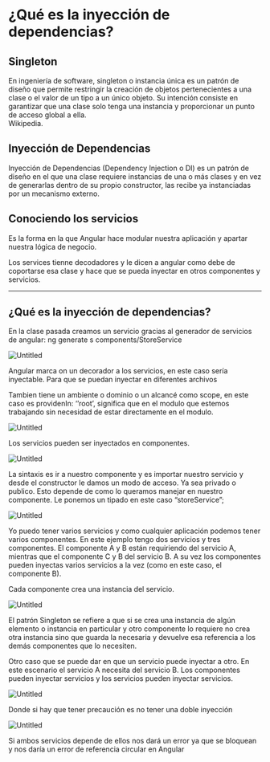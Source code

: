 # ¿Qué es la inyección de dependencias?

## Singleton

En ingeniería de software, singleton o instancia única es un patrón de diseño que permite restringir la creación de objetos pertenecientes a una clase o el valor de un tipo a un único objeto. Su intención consiste en garantizar que una clase solo tenga una instancia y proporcionar un punto de acceso global a ella.  
Wikipedia.

## Inyección de Dependencias

Inyección de Dependencias (Dependency Injection o DI) es un patrón de diseño en el que una clase requiere instancias de una o más clases y en vez de generarlas dentro de su propio constructor, las recibe ya instanciadas por un mecanismo externo.

## **Conociendo los servicios**

Es la forma en la que Angular hace modular nuestra aplicación y apartar nuestra lógica de negocio.

Los services tienne decodadores y le dicen a angular como debe de coportarse esa clase y hace que se pueda inyectar en otros componentes y servicios.

---

## ¿Qué es la inyección de dependencias?

En la clase pasada creamos un servicio gracias al generador de servicios de angular: ng generate s components/StoreService

![Untitled](https://s3-us-west-2.amazonaws.com/secure.notion-static.com/fbc6d5fd-db20-4864-877c-2cfa8bd6dee8/Untitled.png)

Angular marca on un decorador a los servicios, en este caso sería inyectable. Para que se puedan inyectar en diferentes archivos

Tambien tiene un ambiente o dominio o un alcancé como scope, en este caso es providenIn: ‘’root’, significa que en el modulo que estemos trabajando sin necesidad de estar directamente en el modulo.

![Untitled](https://s3-us-west-2.amazonaws.com/secure.notion-static.com/4760bc07-97bd-40d9-9163-ba1347984c42/Untitled.png)

Los servicios pueden ser inyectados en componentes.

![Untitled](https://s3-us-west-2.amazonaws.com/secure.notion-static.com/f549a4fc-c03b-41ef-a539-dc1b2a0c4190/Untitled.png)

La sintaxis es ir a nuestro componente y es importar nuestro servicio y desde el constructor le damos un modo de acceso. Ya sea privado o publico. Esto depende de como lo queramos manejar en nuestro componente. Le ponemos un tipado en este caso “storeService”;

![Untitled](https://s3-us-west-2.amazonaws.com/secure.notion-static.com/87dbaba9-75eb-4112-a8fe-b030a558ebc0/Untitled.png)

Yo puedo tener varios servicios y como cualquier aplicación podemos tener varios componentes. En este ejemplo tengo dos servicios y tres componentes. El componente A y B están requiriendo del servicio A, mientras que el componente C y B del servicio B. A su vez los componentes pueden inyectas varios servicios a la vez (como en este caso, el componente B).

Cada componente crea una instancia del servicio.

![Untitled](https://s3-us-west-2.amazonaws.com/secure.notion-static.com/b46b407b-2a52-448a-b88d-8dae39cd438e/Untitled.png)

El patrón Singleton se refiere a que si se crea una instancia de algún elemento o instancia en particular y otro componente lo requiere no crea otra instancia sino que guarda la necesaria y devuelve esa referencia a los demás componentes que lo necesiten.

Otro caso que se puede dar en que un servicio puede inyectar a otro. En este escenario el servicio A necesita del servicio B. Los componentes pueden inyectar servicios y los servicios pueden inyectar servicios.

![Untitled](https://s3-us-west-2.amazonaws.com/secure.notion-static.com/1dc2be2c-da4a-416a-bff4-f2a1efbf4a14/Untitled.png)

Donde si hay que tener precaución es no tener una doble inyección

![Untitled](https://s3-us-west-2.amazonaws.com/secure.notion-static.com/60a63a41-2e69-495a-a592-b6f8a707d302/Untitled.png)

Si ambos servicios depende de ellos nos dará un error ya que se bloquean y nos daría un error de referencia circular en Angular